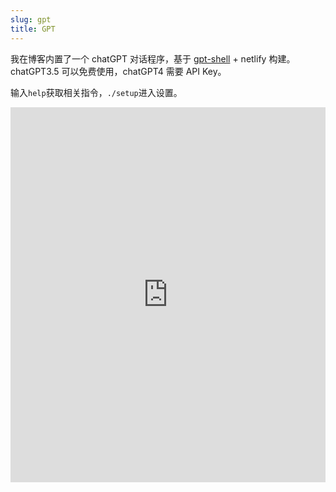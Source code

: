 ```yaml
---
slug: gpt
title: GPT
---
```


我在博客内置了一个 chatGPT 对话程序，基于 [gpt-shell](https://github.com/Zenyet/gpt-shell) + netlify 构建。chatGPT3.5 可以免费使用，chatGPT4 需要 API Key。

输入`help`获取相关指令，`./setup`进入设置。

<div id="gpt">
<iframe src="https://gpt-shell.netlify.app/" width="100%" height="800"></iframe>
</div>

<style>
#gpt .iframe{padding:0;height:auto;border-radius:10px;overflow:hidden;}
#gpt iframe{height:600px;position:static;border:none;outline:none;}
</style>
